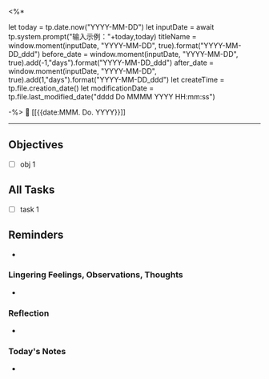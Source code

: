 
<%*

let today = tp.date.now("YYYY-MM-DD")
let inputDate = await tp.system.prompt("输入示例："+today,today)
titleName = window.moment(inputDate, "YYYY-MM-DD", true).format("YYYY-MM-DD_ddd")
before_date = window.moment(inputDate, "YYYY-MM-DD", true).add(-1,"days").format("YYYY-MM-DD_ddd")
after_date = window.moment(inputDate, "YYYY-MM-DD", true).add(1,"days").format("YYYY-MM-DD_ddd")
let createTime = tp.file.creation_date()
let modificationDate = tp.file.last_modified_date("dddd Do MMMM YYYY HH:mm:ss")

-%>
📆 [[{{date:MMM. Do. YYYY}}]]
___

## Objectives
- [ ] obj 1

## All Tasks
- [ ] task 1

## Reminders
-

### Lingering Feelings, Observations, Thoughts
-

### Reflection
-

### Today's Notes
-
